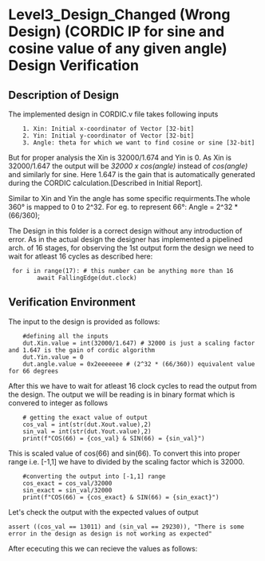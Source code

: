 # Level3_Design_Changed (Wrong Design) (CORDIC IP for sine and cosine value of any given angle) Design Verification

## Description of Design 
The implemented design in CORDIC.v file takes following inputs
```
    1. Xin: Initial x-coordinator of Vector [32-bit]
    2. Yin: Initial y-coordinator of Vector [32-bit]
    3. Angle: theta for which we want to find cosine or sine [32-bit]
```
But for proper analysis the Xin is 32000/1.674 and Yin is 0. As Xin is 32000/1.647 the output will be *32000 x cos(angle)* instead of *cos(angle)* and similarly for sine.
Here 1.647 is the gain that is automatically generated during the CORDIC calculation.[Described in Initial Report].

Similar to Xin and Yin the angle has some specific requirments.The whole 360° is mapped to 0 to 2^32. For eg. to represent 66°:
Angle = 2^32 * (66/360);

The Design in this folder is a correct design without any introduction of error. As in the actual design the designer has implemented a pipelined arch. of 16 stages, for 
observing the 1st output form the design we need to wait for atleast 16 cycles as described here:
```
 for i in range(17): # this number can be anything more than 16
        await FallingEdge(dut.clock)
```
## Verification Environment
The input to the design is provided as follows:
```
    #defining all the inputs 
    dut.Xin.value = int(32000/1.647) # 32000 is just a scaling factor and 1.647 is the gain of cordic algorithm
    dut.Yin.value = 0
    dut.angle.value = 0x2eeeeeee # (2^32 * (66/360)) equivalent value for 66 degrees
```

After this we have to wait for atleast 16 clock cycles to read the output from the design. The output we will be reading 
is in binary format which is convered to integer as follows
```
    # getting the exact value of output 
    cos_val = int(str(dut.Xout.value),2)
    sin_val = int(str(dut.Yout.value),2)
    print(f"COS(66) = {cos_val} & SIN(66) = {sin_val}")
```
This is scaled value of cos(66) and sin(66). To convert this into proper range i.e. [-1,1] we have to divided by the scaling factor which is 32000.
```
    #converting the output into [-1,1] range
    cos_exact = cos_val/32000
    sin_exact = sin_val/32000
    print(f"COS(66) = {cos_exact} & SIN(66) = {sin_exact}")
```
Let's check the output with the expected values of output
```
assert ((cos_val == 13011) and (sin_val == 29230)), "There is some error in the design as design is not working as expected"
```

After ececuting this we can recieve the values as follows:

